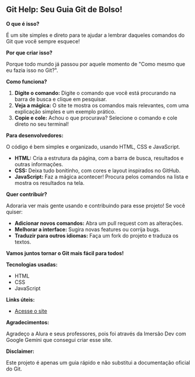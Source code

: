 ## Git Help: Seu Guia Git de Bolso!

**O que é isso?**

É um site simples e direto para te ajudar a lembrar daqueles comandos do Git que você sempre esquece! 

**Por que criar isso?**

Porque todo mundo já passou por aquele momento de "Como mesmo que eu fazia isso no Git?". 

**Como funciona?**

1. **Digite o comando:** Digite o comando que você está procurando na barra de busca e clique em pesquisar.
2. **Veja a mágica:** O site te mostra os comandos mais relevantes, com uma explicação simples e um exemplo prático.
3. **Copie e cole:** Achou o que procurava? Selecione o comando e cole direto no seu terminal!

**Para desenvolvedores:**

O código é bem simples e organizado, usando HTML, CSS e JavaScript.

* **HTML:** Cria a estrutura da página, com a barra de busca, resultados e outras informações.
* **CSS:** Deixa tudo bonitinho, com cores e layout inspirados no GitHub.
* **JavaScript:** Faz a mágica acontecer! Procura pelos comandos na lista e mostra os resultados na tela.

**Quer contribuir?**

Adoraria ver mais gente usando e contribuindo para esse projeto! Se você quiser:

* **Adicionar novos comandos:** Abra um pull request com as alterações.
* **Melhorar a interface:** Sugira novas features ou corrija bugs.
* **Traduzir para outros idiomas:** Faça um fork do projeto e traduza os textos.

**Vamos juntos tornar o Git mais fácil para todos!** 

**Tecnologias usadas:**

* HTML
* CSS
* JavaScript

**Links úteis:**

* [Acesse o site](https://git-help-kappa.vercel.app/)

**Agradecimentos:**

Agradeço a Alura e seus professores, pois foi através da Imersão Dev com Google Gemini que consegui criar esse site.

**Disclaimer:**

Este projeto é apenas um guia rápido e não substitui a documentação oficial do Git.
